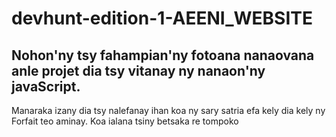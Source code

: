 # devhunt-edition-1-AEENI_WEBSITE
## Nohon'ny tsy fahampian'ny fotoana nanaovana anle projet dia tsy vitanay ny nanaon'ny javaScript.
Manaraka izany dia tsy nalefanay ihan koa ny sary satria efa kely dia kely ny Forfait teo aminay.
Koa ialana tsiny betsaka re tompoko
